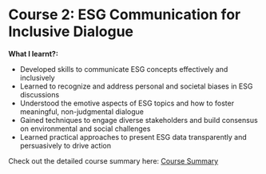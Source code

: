 # Course 2: ESG Communication for Inclusive Dialogue

**What I learnt?:**
- Developed skills to communicate ESG concepts effectively and inclusively
- Learned to recognize and address personal and societal biases in ESG discussions
- Understood the emotive aspects of ESG topics and how to foster meaningful, non-judgmental dialogue
- Gained techniques to engage diverse stakeholders and build consensus on environmental and social challenges
- Learned practical approaches to present ESG data transparently and persuasively to drive action

Check out the detailed course summary here: [Course Summary](https://github.com/rishi-analytics/ESG-Specialization-Project-Portfolio/blob/main/Course_2/ESG_Communication_for_Inclusive_Dialogue.md#esg-communication-for-inclusive-dialogue)
